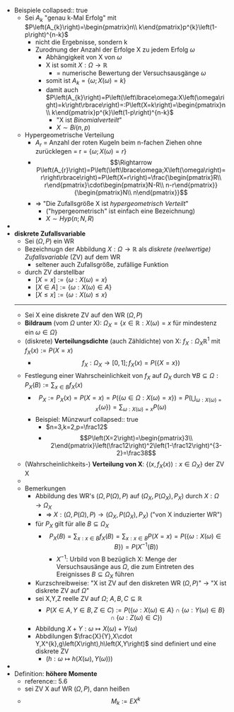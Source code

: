 - Beispiele
  collapsed:: true
	- Sei $A_{k}$ "genau k-Mal Erfolg" mit $P\left(A_{k}\right)=\begin{pmatrix}n\\ k\end{pmatrix}p^{k}\left(1-p\right)^{n-k}$
		- nicht die Ergebnisse, sondern k
		- Zurodnung der Anzahl der Erfolge X zu jedem Erfolg $\omega$
			- Abhängigkeit von X von $\omega$
			- X ist somit $X:\Omega\rightarrow\mathbb{R}$
				- = numerische Bewertung der Versuchsausgänge $\omega$
			- somit ist $A_{k}=\left\lbrace\omega;X\left(\omega\right)=k\right\rbrace$
			- damit auch $P\left(A_{k}\right)=P\left(\left\lbrace\omega:X\left(\omega\right)=k\right\rbrace\right)=:P\left(X=k\right)=\begin{pmatrix}n\\ k\end{pmatrix}p^{k}\left(1-p\right)^{n-k}$
				- "X ist *Binomialverteilt*"
				- $X\sim Bi\left(n,p\right)$
	- Hypergeometrische Verteilung
		- $A_{r}$ = Anzahl der roten Kugeln beim n-fachen Ziehen ohne zurücklegen = r = $\left\lbrace\omega;X\left(\omega\right)=r\right\rbrace$
		- $$\Rightarrow P\left(A_{r}\right)=P\left(\left\lbrace\omega;X\left(\omega\right)=r\right\rbrace\right)=P\left(X=r\right)=\frac{\begin{pmatrix}R\\ r\end{pmatrix}\cdot\begin{pmatrix}N-R\\ n-r\end{pmatrix}}{\begin{pmatrix}N\\ n\end{pmatrix}}$$
		- => "Die Zufallsgröße X ist *hypergeometrisch Verteilt*"
			- ("hypergeometrisch" ist einfach eine Bezeichnung)
			- $X\sim Hyp\left(n;N,R\right)$
-
- **diskrete Zufallsvariable**
	- Sei $\left(\Omega,P\right)$ ein WR
	- Bezeichnugn der Abbildung $X:\Omega\rightarrow\mathbb{R}$ als *diskrete (reelwertige) Zufallsvariable* (ZV) auf dem WR
		- seltener auch Zufallsgröße, zufällige Funktion
	- durch ZV darstellbar
		- $\left\lbrack X=x\right\rbrack:=\left\lbrace\omega:X\left(\omega\right)=x\right\rbrace$
		- $\left\lbrack X\in A\right\rbrack:=\left\lbrace\omega:X\left(\omega\right)\in A\right\rbrace$
		- $\left\lbrack X\leq x\right\rbrack:=\left\lbrace\omega:X\left(\omega\right)\leq x\right\rbrace$
	- ---
	- Sei X eine diskrete ZV auf den WR $\left(\Omega,P\right)$
	- **Bildraum** (vom $\Omega$ unter X): $\Omega_{X}=\left\lbrace x\in\mathbb{R}:X\left(\omega\right)=x\text{ für mindestenz ein }\omega\in\Omega\right\rbrace$
	- (diskrete) **Verteilungsdichte** (auch Zähldichte) von X: $f_{X}:\Omega_{X}\mathbb{R}^1$ mit $f_{X}\left(x\right):=P\left(X=x\right)$
		- $$f_{X}:\Omega_{X}\rightarrow\left\lbrack0,1\right\rbrack;f_{X}\left(x\right)=P\left(\left\lbrace X=x\right\rbrace\right)$$
	- Festlegung einer Wahrscheinlichkeit von $f_{X}$ auf $\Omega_{X}$ durch $\forall B\subseteq\Omega:P_{X}\left(B\right):=\sum_{x\in B}f_{X}\left(x\right)$
		- $$P_{X}:=P_{X}\left(x\right)=P\left(X=x\right)=P\left(\left\lbrace\omega\in\Omega:X\left(\omega\right)=x\right\rbrace\right)=P\left(\bigcup_{\omega:X\left(\omega\right)=x}\left\lbrace\omega\right\rbrace\right)=\sum_{\omega:X\left(\omega\right)=x}P\left(\omega\right)$$
		- Beispiel: Münzwurf
		  collapsed:: true
			- $n=3,k=2,p=\frac12$
			- $$P\left(X=2\right)=\begin{pmatrix}3\\ 2\end{pmatrix}\left(\frac12\right)^2\left(1-\frac12\right)^{3-2}=\frac38$$
	- (Wahrscheinlichkeits-) **Verteilung von X**: $\left\lbrace\left(x,f_{X}\left(x\right)\right):x\in\Omega_{X}\right\rbrace$ der ZV X
	-
	- Bemerkungen
		- Abbildung des WR's $\left(\Omega,P\left(\Omega\right),P\right)$ auf $\left(\Omega_{X},P\left(\Omega_{X}\right),P_{X}\right)$ durch $X:\Omega\rightarrow\Omega_{X}$
			- => $X:\left(\Omega,P\left(\Omega\right),P\right)\rightarrow\left(\Omega_{X},P\left(\Omega_{X}\right),P_{X}\right)$ ("von X induzierter WR")
		- für $P_{X}$ gilt für alle $B\subseteq\Omega_{X}$
			- $$P_{X}\left(B\right)=\sum_{x:x\in B}f_{X}\left(B\right)=\sum_{x:x\in B}P\left(X=x\right)=P\left(\left\lbrace\omega:X\left(\omega\right)\in B\right\rbrace\right)=P\left(X^{-1}\left(B\right)\right)$$
				- $X^{-1}$: Urbild von B bezüglich X: Menge der Versuchsausänge aus $\Omega$, die zum Eintreten des Ereignisses $B\subseteq\Omega_{X}$ führen
		- Kurzschreibweise: "X ist ZV auf den diskreten WR $\left(\Omega,P\right)$" -> "X ist diskrete ZV auf $\Omega$"
		- sei X,Y,Z reelle ZV auf $\Omega$; $A,B,C\subseteq\mathbb{R}$
			- $$P\left(X\in A,Y\in B,Z\in C\right):=P\left(\left\lbrace\omega:X\left(\omega\right)\in A\right\rbrace\cap\left\lbrace\omega:Y\left(\omega\right)\in B\right\rbrace\cap\left\lbrace\omega:Z\left(\omega\right)\in C\right\rbrace\right)$$
		- Abbildung $X+Y:\omega\mapsto X\left(\omega\right)+Y\left(\omega\right)$
		- Abbdilungen $\frac{X}{Y},X\cdot Y,X^{k},g\left(X\right),h\left(X,Y\right)$ sind definiert und eine diskrete ZV
			- ($h:\omega\mapsto h\left(X\left(\omega\right),Y\left(\omega\right)\right)$)
-
- Definition: **höhere Momente**
	- reference:: 5.6
	- sei ZV X auf WR $\left(\Omega,P\right)$, dann heißen
	- $$M_{k}:=EX^{k}$$